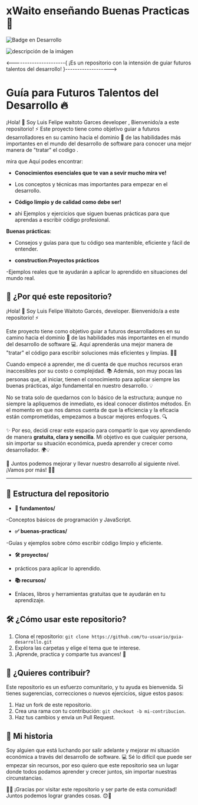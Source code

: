 # xWaito enseñando Buenas Practicas  🚀


![Badge en Desarrollo](https://img.shields.io/badge/STATUS-EN%20DESARROLLO-green)


![descripción de la imágen](https://midu.dev/images/wallpapers/una-taza-de-javascript.png)

<----------------------{ ¡Es un repositorio con la intensión de guiar futuros talentos del desarrollo! }------------------->

# Guía para Futuros Talentos del Desarrollo :fire:

¡Hola! 👋 Soy Luis Felipe waitoto Garces developer , Bienvenido/a a este repositorio! :zap: Este proyecto tiene como objetivo guiar a futuros desarrolladores en su camino hacia el dominio :pushpin: de las habilidades más importantes en el mundo del desarrollo de software para conocer una mejor manera de "tratar" el codigo .

mira que Aquí podes encontrar:

- **Conocimientos esenciales que te van a sevir mucho mira ve!**

- Los conceptos y técnicas mas importantes para empezar en el desarrollo.

- **Código limpio y de calidad como debe ser!**

- ahi Ejemplos y ejercicios que siguen buenas prácticas para que aprendas a escribir código profesional.

 **Buenas prácticas**:
 
 - Consejos y guías para que tu código sea mantenible, eficiente y fácil de entender.

- **construction:Proyectos prácticos**

-Ejemplos reales que te ayudarán a aplicar lo aprendido en situaciones del mundo real.


## 🚀 ¿Por qué este repositorio?  


¡Hola! 👋 Soy Luis Felipe Waitoto Garcés, developer. Bienvenido/a a este repositorio! ⚡  

Este proyecto tiene como objetivo guiar a futuros desarrolladores en su camino hacia el dominio 📌 de las habilidades más importantes en el mundo del desarrollo de software 💻. Aquí aprenderás una mejor manera de "tratar" el código para escribir soluciones más eficientes y limpias. 🚀✨  

Cuando empecé a aprender, me di cuenta de que muchos recursos eran inaccesibles por su costo o complejidad. 📚 Además, son muy pocas las personas que, al iniciar, tienen el conocimiento para aplicar siempre las buenas prácticas, algo fundamental en nuestro desarrollo. 💡  

No se trata solo de quedarnos con lo básico de la estructura; aunque no siempre la apliquemos de inmediato, es ideal conocer distintos métodos. En el momento en que nos damos cuenta de que la eficiencia y la eficacia están comprometidas, empezamos a buscar mejores enfoques. 🔍  

✨ Por eso, decidí crear este espacio para compartir lo que voy aprendiendo de manera **gratuita, clara y sencilla**. Mi objetivo es que cualquier persona, sin importar su situación económica, pueda aprender y crecer como desarrollador. 🌍💡  

🚀 Juntos podemos mejorar y llevar nuestro desarrollo al siguiente nivel. ¡Vamos por más! 💪😃  

---  

## 📂 Estructura del repositorio  

- **📘 fundamentos/**

 -Conceptos básicos de programación y JavaScript.

- **✅ buenas-practicas/**

 -Guías y ejemplos sobre cómo escribir código limpio y eficiente. 

- **🛠️ proyectos/**

- prácticos para aplicar lo aprendido. 

- **📚 recursos/**

- Enlaces, libros y herramientas gratuitas que te ayudarán en tu aprendizaje.  

## 🛠️ ¿Cómo usar este repositorio?  

1. Clona el repositorio: `git clone https://github.com/tu-usuario/guia-desarrollo.git`  
2. Explora las carpetas y elige el tema que te interese.  
3. ¡Aprende, practica y comparte tus avances! 🚀  

## 🤝 ¿Quieres contribuir?  
Este repositorio es un esfuerzo comunitario, y tu ayuda es bienvenida. Si tienes sugerencias, correcciones o nuevos ejercicios, sigue estos pasos:  
1. Haz un fork de este repositorio.  
2. Crea una rama con tu contribución: `git checkout -b mi-contribucion`.  
3. Haz tus cambios y envía un Pull Request.  

## 🌟 Mi historia  
Soy alguien que está luchando por salir adelante y mejorar mi situación económica a través del desarrollo de software. 💻 Sé lo difícil que puede ser empezar sin recursos, por eso quiero que este repositorio sea un lugar donde todos podamos aprender y crecer juntos, sin importar nuestras circunstancias.  

🙏🏼 ¡Gracias por visitar este repositorio y ser parte de esta comunidad! Juntos podemos lograr grandes cosas. 😊🚀
